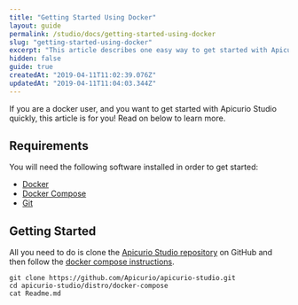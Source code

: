```yaml
---
title: "Getting Started Using Docker"
layout: guide
permalink: /studio/docs/getting-started-using-docker
slug: "getting-started-using-docker"
excerpt: "This article describes one easy way to get started with Apicurio Studio for docker users."
hidden: false
guide: true
createdAt: "2019-04-11T11:02:39.076Z"
updatedAt: "2019-04-11T11:04:03.344Z"
---
```

If you are a docker user, and you want to get started with Apicurio Studio quickly, this article is for you!  Read on below to learn more.

## Requirements
You will need the following software installed in order to get started:

  * [Docker](https://www.docker.com/)
  * [Docker Compose](https://docs.docker.com/compose/) 
  * [Git](https://git-scm.com/) 

## Getting Started
All you need to do is clone the [Apicurio Studio repository](https://github.com/apicurio/apicurio-studio) on GitHub and then follow the [docker compose instructions](https://github.com/Apicurio/apicurio-studio/blob/master/distro/docker-compose/Readme.md).

```
git clone https://github.com/Apicurio/apicurio-studio.git
cd apicurio-studio/distro/docker-compose
cat Readme.md
```

